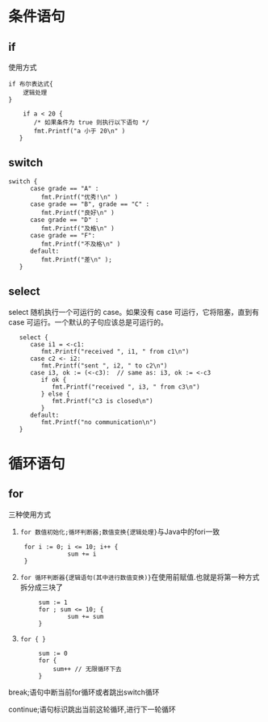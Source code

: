 # 条件语句

## if

使用方式
```
if 布尔表达式{
    逻辑处理
}

    if a < 20 {
       /* 如果条件为 true 则执行以下语句 */
       fmt.Printf("a 小于 20\n" )
   }
```

## switch

```
switch {
      case grade == "A" :
         fmt.Printf("优秀!\n" )    
      case grade == "B", grade == "C" :
         fmt.Printf("良好\n" )      
      case grade == "D" :
         fmt.Printf("及格\n" )      
      case grade == "F":
         fmt.Printf("不及格\n" )
      default:
         fmt.Printf("差\n" );
   }
```

## select

select 随机执行一个可运行的 case。如果没有 case 可运行，它将阻塞，直到有 case 可运行。一个默认的子句应该总是可运行的。


```
   select {
      case i1 = <-c1:
         fmt.Printf("received ", i1, " from c1\n")
      case c2 <- i2:
         fmt.Printf("sent ", i2, " to c2\n")
      case i3, ok := (<-c3):  // same as: i3, ok := <-c3
         if ok {
            fmt.Printf("received ", i3, " from c3\n")
         } else {
            fmt.Printf("c3 is closed\n")
         }
      default:
         fmt.Printf("no communication\n")
   }
```

# 循环语句

## for

三种使用方式

1. `for 数值初始化;循环判断器;数值变换{逻辑处理}`与Java中的fori一致
   ```
    for i := 0; i <= 10; i++ {
                sum += i
    }
   ```
2. `for 循环判断器{逻辑语句(其中进行数值变换)}`在使用前赋值.也就是将第一种方式拆分成三块了
   ```
        sum := 1
        for ; sum <= 10; {
                sum += sum
        }
   ```   
3. `for { }`
   ```
        sum := 0
        for {
            sum++ // 无限循环下去
        }
   ```

break;语句中断当前for循环或者跳出switch循环

continue;语句标识跳出当前这轮循环,进行下一轮循环